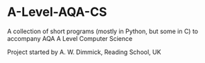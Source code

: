 # A-Level-AQA-CS
A collection of short programs (mostly in Python, but some in C) to accompany AQA A Level Computer Science

Project started by A. W. Dimmick, Reading School, UK
